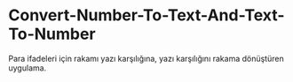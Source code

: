 # Convert-Number-To-Text-And-Text-To-Number

Para ifadeleri için rakamı yazı karşılığına, yazı karşılığını rakama dönüştüren uygulama.

